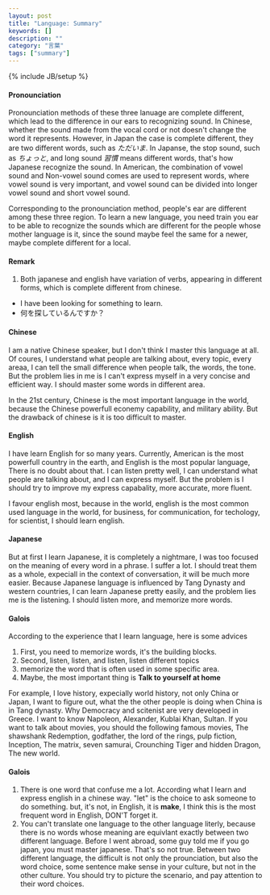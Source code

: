 ```yaml
---
layout: post
title: "Language: Summary"
keywords: []
description: ""
category: "言葉"
tags: ["summary"]
---
```

{% include JB/setup %}

#### Pronounciation 
Pronounciation methods of these three lanuage are complete different, which
lead to the difference in our ears to recognizing sound. In Chinese, whether the
sound made from the vocal cord or not doesn't change the word it represents.
However, in Japan the case is complete different, they are two different words,
such as *ただいま*. In Japanse, the stop sound, such as *ちょっと*, and long
sound *習慣* means different words, that's how Japanese recognize the sound. In
American, the combination of vowel sound and Non-vowel sound comes are used to
represent words, where vowel sound is very important, and vowel sound can be
divided into longer vowel sound and short vowel sound. 

Corresponding to the pronounciation method, people's ear are different among
these three region. To learn a new language, you need train you ear to be able
to recognize the sounds which are different for the people whose mother language
is it, since the sound maybe feel the same for a newer, maybe complete different
for a local.






#### Remark
1. Both japanese and english have variation of verbs, appearing in different forms, which is complete different from chinese.
- I have been looking for something to learn.
- 何を探しているんですか？

#### Chinese
I am a native Chinese speaker, but I don't think I master this language at all.
Of coures, I understand what people are talking about, every topic, every areaa,
I can tell the small difference when people talk, the words, the tone. But the
problem lies in me is I can't express myself in a very concise and efficient
way. I should master some words in different area.   

In the 21st century, Chinese is the most important language in the world,
because the Chinese powerfull econemy capability, and military ability. But the
drawback of chinese is it is too difficult to master. 

#### English
I have learn English for so many years. Currently, American is the most
powerfull country in the earth, and English is the most popular language, There
is no doubt about that.
I can listen pretty well, I can understand what people are talking about, and I
can express myself. But the problem is I should try to improve my express
capabality, more accurate, more fluent. 

I favour english most, because in the world, english is the most common used
language in the world, for business, for communication, for techology, for
scientist, I should learn english.




#### Japanese
But at first I learn Japanese, it is completely a nightmare, I was too focused
on the meaning of every word in a phrase. I suffer a lot. I should treat them as
a whole, expeciall in the context of conversation, it will be much more easier.
Because Japanese language is influenced by Tang Dynasty and western countries, I
can learn Japanese pretty easily, and the problem lies me is the listening. I
should listen more, and memorize more words.



#### Galois
According to the experience that I learn language, here is some advices
1. First, you need to memorize words, it's the building blocks.
2. Second, listen, listen, and listen, listen different topics
3. memorize the word that is often used in some specific area.
4. Maybe, the most important thing is **Talk to yourself at home** 

For example, I love history, expecially world history, not only China or Japan,
I want to figure out, what the the other people is doing when China is in Tang
dynasty. Why Democracy and scitenist are very developed in Greece. I want to
know Napoleon, Alexander, Kublai Khan, Sultan. If you want to talk about movies,
you should the following famous movies, The shawshank Redemption, godfather, the
lord of the rings, pulp fiction, Inception, The matrix, seven samurai,
Crounching Tiger and hidden Dragon, The new world.


#### Galois
1. There is one word that confuse me a lot. According what I learn and express
   english in a chinese way. "let" is the choice to ask someone to do something.
   but, it's not, in English, it is **make**, I think this is the most frequent
   word in English, DON'T forget it.
2. You can't translate one language to the other language literly, because there
   is no words whose meaning are equivlant exactly between two different
   language. Before I went abroad, some guy told me if you go japan, you must
   master japanese. That's so not true. Between two different language, the
   difficult is not only the prounciation, but also the word choice, some
   sentence make sense in your culture, but not in the other culture. You should
   try to picture the scenario,  and pay attention to their word choices.

